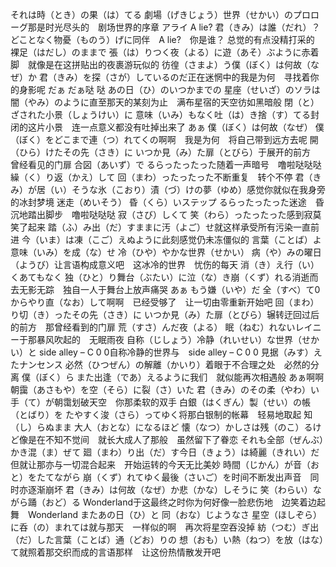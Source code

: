 それは時（とき）の果（は）てる 劇場（げきじょう）世界（せかい）のプロローグ那是时光尽头的　剧场世界的序章
アライ A lie? 君（きみ）は誰（だれ）？ どことなく物憂（ものう）げに同伴　A lie?　你是谁？ 总觉的有点没精打采的
裸足（はだし）のままで 張（は）りつく夜（よる）に遊（あそ）ぶように赤着脚　就像是在这拼贴出的夜裹游玩似的
彷徨（さまよ）う僕（ぼく）は何故（なぜ）か 君（きみ）を探（さが）しているのだ正在迷惘中的我是为何　寻找着你的身影呢
だぁ だぁ哒 哒
あの日（ひ）のいつかまでの 星座（せいざ）のソラは闇（やみ）のように直至那天的某刻为止　满布星宿的天空彷如黑暗般
閉（と）ざされた小景（しょうけい）に 意味（いみ）もなく吐（は）き捨（す）てる封闭的这片小景　连一点意义都没有吐掉出来了
あぁ 僕（ぼく）は何故（なぜ） 僕（ぼく）をどこまで連（つ）れてくの啊啊　我是为何　将自己带到远方去呢
開（ひら）けたその先（さき）に いつか見（み）た扉（とびら）于展开的前方　曾经看见的门扉
合図（あいず）で るらったったった随着一声暗号　噜啦哒哒哒
繰（く）り返（かえ）して 回（まわ）ったったった不断重复　转个不停
君（きみ）が居（い）そうな氷（こおり）漬（づ）けの夢（ゆめ）感觉你就似在我身旁的冰封梦境
迷走（めいそう） 昏（くら）いステップ るらったったった迷途　昏沉地踏出脚步　噜啦哒哒哒
寂（さび）しくて 笑（わら）ったったった感到寂莫　笑了起来
踏（ふ）み出（だ）すままに汚（よご）せ就这样承受所有污染一直前进
今（いま）は凍（こご）えぬように此刻感觉仍未冻僵似的
言葉（ことば）よ意味（いみ）を成（な）せ 冷（ひや）やかな世界（せかい） 病（や）みの曜日（ようび）让言语构成意义吧　这冰冷的世界　忧伤的每天
消（き）え行（い）くあてもなく 独（ひと）り舞台（ぶたい）に泣（な）き崩（くず）れる消逝而去无影无踪　独自一人于舞台上放声痛哭
あぁ もう嫌（いや）だ 全（すべ）て0からやり直（なお）して啊啊　已经受够了　让一切由零重新开始吧
回（まわ）り切（き）ったその先（さき）に いつか見（み）た扉（とびら）辗转迂回过后的前方　那曾经看到的门扉
荒（すさ）んだ夜（よる） 眠（ねむ）れないレイニー于那暴风吹起的　无眠雨夜
自称（じしょう）冷静（れいせい）な世界（せかい）と side alley – C 0 0自称冷静的世界与　side alley – C 0 0
見据（みす）えたナンセンス 必然（ひつぜん）の解離（かいり）着眼于不合理之处　必然的分离
僕（ぼく）ら また出逢（であ）えるように我们　就似能再次相遇般
あぁ啊啊
朝靄（あさもや）を空（そら）に裂（さ）いた 君（きみ）のその柔（やわ）い手（て）が朝霭划破天空　你那柔软的双手
白銀（はくぎん）製（せい）の帳（とばり）を たやすく浚（さら）ってゆく将那白银制的帐幕　轻易地取起
知（し）らぬまま 大人（おとな）になるほど 懐（なつ）かしさは残（のこ）るけど像是在不知不觉间　就长大成人了那般　虽然留下了眷恋
それも全部（ぜんぶ）かき混（ま）ぜて 廻（まわ）り出（だ）す今日（きょう）は綺麗（きれい）だ但就让那亦与一切混合起来　开始运转的今天无比美妙
時間（じかん）が音（おと）をたてながら 崩（くず）れてゆく最後（さいご）を时间不断发出声音　同时亦逐渐崩坏
君（きみ）は何故（なぜ）か悲（かな）しそうに 笑（わらい）ながら踊（おど）る Wonderland于这最终之时你为何好像一脸悲伤地　边笑着边起舞　Wonderland
またあの日（ひ）と 同（おな）じようなさ 星空（ほしぞら）に呑（の）まれては就与那天　一样似的啊　再次将星空吞没掉
紡（つむ）ぎ出（だ）した言葉（ことば）通（どお）りの 想（おも）い熱（ねつ）を放（はな）て就照着那交织而成的言语那样　让这份热情散发开吧